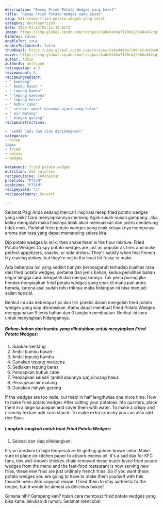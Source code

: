 ```yaml
---
description: "Resep Fried Potato Wedges yang Lezat"
title: "Resep Fried Potato Wedges yang Lezat"
slug: 641-resep-fried-potato-wedges-yang-lezat
category: Uncategorized
date: 2023-01-13T05:13:19.657Z
image: https://img-global.cpcdn.com/recipes/6a8e0480a7199cb2/680x482cq70/fried-potato-wedges-foto-resep-utama.jpg
hideToc: false
enableToc: true
enableTocContent: false
thumbnail: https://img-global.cpcdn.com/recipes/6a8e0480a7199cb2/680x482cq70/fried-potato-wedges-foto-resep-utama.jpg
cover: https://img-global.cpcdn.com/recipes/6a8e0480a7199cb2/680x482cq70/fried-potato-wedges-foto-resep-utama.jpg
author: Admin
authorAv: notfound
ratingvalue: 4.3
reviewcount: 5
recipeingredient:
- " kentang"
- " bumbu basah "
- " tepung bumbu"
- " tepung maezena"
- " tepung beras"
- " bubuk cabe"
- " seledri ambil daunnya ajacincang halus"
- " air matang"
- " minyak goreng"
recipeinstructions:

- "Sudah jadi dan siap dihidangkan!"
categories:
- Resep
tags:
- fried
- potato
- wedges

katakunci: fried potato wedges 
nutrition: 252 calories
recipecuisine: Indonesian
preptime: "PT17M"
cooktime: "PT31M"
recipeyield: "3"
recipecategory: Dessert

---
```



Selamat Pagi Anda sedang mencari inspirasi resep fried potato wedges yang unik? Cara menyiapkannya memang Agak susah-susah gampang. Jika keliru mengolah maka hasilnya tidak akan memuaskan dan justru cenderung tidak enak. Padahal fried potato wedges yang enak selayaknya mempunyai aroma dan rasa yang dapat memancing selera kita.


Dip potato wedges in milk, then shake them in the flour mixture. Fried Potato Wedges Crispy potato wedges are just as popular as fries and make perfect appetizers, snacks, or side dishes. They&#39;ll satisfy when that French fry craving strikes, but they&#39;re not in the least bit fussy to make.

Ada beberapa hal yang sedikit banyak berpengaruh terhadap kualitas rasa dari fried potato wedges, pertama dari jenis bahan, kedua pemilihan bahan segar hingga cara mengolah dan menyajikannya. Tak perlu pusing jika hendak menyiapkan fried potato wedges yang enak di mana pun anda berada, karena asal sudah tahu triknya maka hidangan ini bisa menjadi sajian spesial.


Berikut ini ada beberapa tips dan trik praktis dalam mengolah fried potato wedges yang siap dikreasikan. Kamu dapat membuat Fried Potato Wedges menggunakan 9 jenis bahan dan 0 langkah pembuatan. Berikut ini cara untuk menyiapkan hidangannya.

<!--inarticleads1-->

##### Bahan-bahan dan bumbu yang dibutuhkan untuk menyiapkan Fried Potato Wedges:

1. Siapkan  kentang
1. Ambil  bumbu basah :
1. Ambil  tepung bumbu
1. Gunakan  tepung maezena
1. Sediakan  tepung beras
1. Persiapkan  bubuk cabe
1. Persiapkan  seledri (ambil daunnya aja),cincang halus
1. Persiapkan  air matang
1. Gunakan  minyak goreng


If the wedges are too wide, cut them in half lengthwise one more time. How to make fried potato wedges After cutting your potatoes into quarters, place them in a large saucepan and cover them with water. To make a crispy and crunchy texture add corn starch. To make extra crunchy you can also add rice flour. 

<!--inarticleads2-->

##### Langkah-langkah untuk buat Fried Potato Wedges:


1. Selesai dan siap dihidangkan!

Fry on medium to high temperature till getting golden brown color. Make sure to place on kitchen paper to absorb excess oil. It&#39;s a sad day for KFC fans, this well-known chicken chain removed these much-loved fried potato wedges from the menu and the fast-food restaurant is now serving new fries, these new fries are just ordinary french fries. So if you want these potato wedges you are going to have to make them yourself with this favorite menu item copycat recipe. I fried them to stay authentic to the recipe, but it would be almost as delicious baked! 

Gimana nih? Gampang kan? Itulah cara membuat fried potato wedges yang bisa kamu lakukan di rumah. Selamat mencoba!

